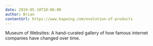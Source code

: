 ```yaml
---
date: 2019-05-10T10:06:00
author: Brian
contentUrl: https://www.kapwing.com/evolution-of-products
---
```

Museum of Websites: A hand-curated gallery of how famous internet companies have changed over time.